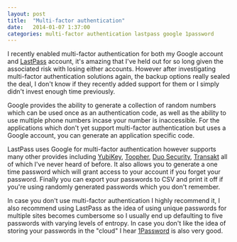 ```yaml
---
layout: post
title:  "Multi-factor authentication"
date:   2014-01-07 1:37:00
categories: multi-factor authentication lastpass google 1password
---
```

I recently enabled multi-factor authentication for both my Google account and [LastPass][1] account, it's amazing that I've held out for so long given the associated risk with losing either accounts. However after investigating multi-factor authentication solutions again, the backup options really sealed the deal, I don't know if they recently added support for them or I simply didn't invest enough time previously.

Google provides the ability to generate a collection of random numbers which can be used once as an authentication code, as well as the ability to use multiple phone numbers incase your number is inaccessible. For the applications which don't yet support multi-factor authentication but uses a Google account, you can generate an application specific code.

LastPass uses Google for multi-factor authentication however supports many other provides including [YubiKey][2], [Toopher][3], [Duo Security][4], [Transakt][5] all of which I've never heard of before. It also allows you to generate a one time password which will grant access to your account if you forget your password. Finally you can export your passwords to CSV and print it off if you're using randomly generated passwords which you don't remember.

In case you don't use multi-factor authentication I highly recommend it, I also recommend using LastPass as the idea of using unique passwords for multiple sites becomes cumbersome so I usually end up defaulting to five passwords with varying levels of entropy. In case you don't like the idea of storing your passwords in the "cloud" I hear [1Password][2] is also very good.

[1]: https://lastpass.com/
[2]: https://www.yubico.com/
[3]: https://www.toopher.com/
[4]: https://www.duosecurity.com/
[5]: https://gettransakt.com/
[6]: https://agilebits.com/onepassword
